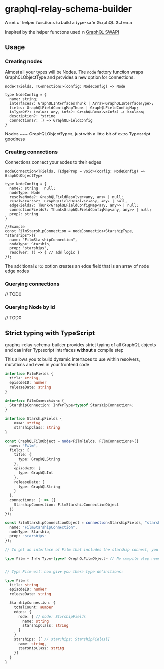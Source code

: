 # graphql-relay-schema-builder

A set of helper functions to build a type-safe GraphQL Schema

Inspired by the helper functions used in [GraphQL SWAPI](https://github.com/graphql/swapi-graphql)

## Usage

### Creating nodes 

Almost all your types will be Nodes. The `node` factory function wraps GraphQLObjectType and provides a new option for connections.

```
node<TFields, TConnections>(config: NodeConfig) => Node

type NodeConfig = {
  name: string;
  interfaces?: GraphQLInterfacesThunk | Array<GraphQLInterfaceType>;
  fields: GraphQLFieldConfigMapThunk | GraphQLFieldConfigMap;
  isTypeOf?: (value: any, info?: GraphQLResolveInfo) => boolean;
  description?: ?string
  connections?: () => GraphQLFieldConfig
}

```

Nodes === GraphQLObjectTypes, just with a little bit of extra Typescript goodness


### Creating connections

Connections connect your nodes to their edges

```
nodeConnection<TFields, TEdgeProp = void>(config: NodeConfig) => GraphQLObjectType

type NodeConfig = {
  name?: string | null;
  nodeType: Node;
  resolveNode?: GraphQLFieldResolver<any, any> | null;
  resolveCursor?: GraphQLFieldResolver<any, any> | null;
  edgeFields?: Thunk<GraphQLFieldConfigMap<any, any>> | null;
  connectionFields?: Thunk<GraphQLFieldConfigMap<any, any>> | null;
  prop?: string
}

//Example
const FilmStarshipConnection = nodeConnection<StarshipType, "starships">({
  name: "FilmStarshipConnection",
  nodeType: Starship,
  prop: "starships",
  resolver: () => { // add logic }
});

```

The additional `prop` option creates an edge field that is an array of node edge nodes


### Querying connections

// TODO

### Querying Node by id

// TODO

## Strict typing with TypeScript

graphql-relay-schema-builder provides strict typing of all GraphQL objects and can infer Typescript interfaces **without** a compile step

This allows you to build dynamic interfaces to use within resolvers, mutations and even in your frontend code

```typescript
interface FilmFields {
  title: string;
  episodeID: number
  releaseDate: string
}

interface FilmConnections {
  StarshipConnection: InferType<typeof StarshipConnection>;
}

interface StarshipFields {
	name: string;
	starshipClass: string
}

const GraphQLFilmObject = node<FilmFields, FilmConnections>({
  name: "Film",
  fields: {
    title: {
      type: GraphQLString
    },
    episodeID: {
      type: GraphQLInt
    },
    releaseDate: {
      type: GraphQLString
    }
  },
  connections: () => ({
    StarshipConnection: FilmStarshipConnectionObject
  })
});

const FilmStarshipConnectionObject = connection<StarshipFields, "starships">({
  name: "FilmStarshipConnection",
  nodeType: Starship,
  prop: "starships"
});

// To get an interface of Film that includes the starship connect, you just need to infer it

type Film = InferType<typeof GraphQLFilmObject> // No compile step needed!


// Type Film will now give you these type definitions:

type Film {
  title: string
  episodeID: number
  releaseDate: string

  StarshipConnection: {
    totalCount: number
    edges: {
      node: { // node: StarshipFields
        name: string
        starshipClass: string
      }
    }
    starships: [{ // starships: StarshipFields[]
      name: string,
      starshipClass: string
    }]
  }
}
```

